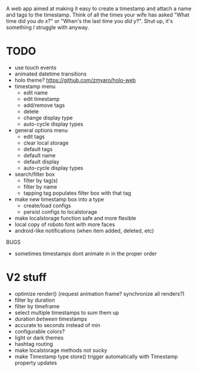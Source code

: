 A web app aimed at making it easy to create a timestamp and attach a name and tags to the timestamp. Think of all the times your wife has asked "What time did you *do x*?" or "When's the last time you *did y*?". Shut up, it's something *I* struggle with anyway.

# TODO
* use touch events
* animated datetime transitions
* holo theme? https://github.com/zmyaro/holo-web
* timestamp menu
	* edit name
	* edit timestamp
	* add/remove tags
	* delete
	* change display type
	* auto-cycle display types
* general options menu
	* edit tags
	* clear local storage
	* default tags
	* default name
	* default display
	* auto-cycle display types
* search/filter box
	* filter by tag(s)
	* filter by name
	* tapping tag populates filter box with that tag
* make new timestamp box into a type
	* create/load configs
	* persist configs to localstorage
* make localstorage function safe and more flexible
* local copy of roboto font with more faces
* android-like notifications (when item added, deleted, etc)

BUGS
* sometimes timestamps dont animate in in the proper order

# V2 stuff
* optimize render() (request animation frame? synchronize all renders?)
* filter by duration
* filter by timeframe
* select multiple timestamps to sum them up
* duration *between* timestamps
* accurate to seconds instead of min
* configurable colors?
* light or dark themes
* hashtag routing
* make localstorage methods not sucky
* make Timestamp type store() trigger automatically with Timestamp property updates